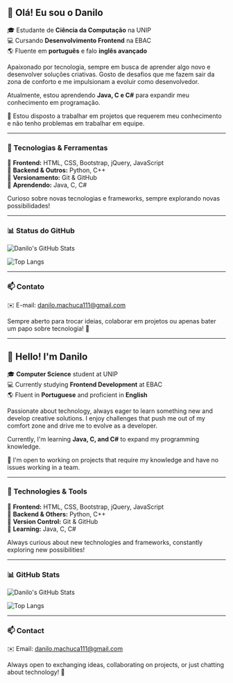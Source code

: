 ## 👋 Olá! Eu sou o Danilo

🎓 Estudante de **Ciência da Computação** na UNIP <br>
💻 Cursando **Desenvolvimento Frontend** na EBAC <br>
🌎 Fluente em **português** e falo **inglês avançado**

Apaixonado por tecnologia, sempre em busca de aprender algo novo e desenvolver soluções criativas. Gosto de desafios que me fazem sair da zona de conforto e me impulsionam a evoluir como desenvolvedor.

Atualmente, estou aprendendo **Java, C e C#** para expandir meu conhecimento em programação.

💼 Estou disposto a trabalhar em projetos que requerem meu conhecimento e não tenho problemas em trabalhar em equipe.

---

### 🚀 Tecnologias & Ferramentas

🔹 **Frontend:** HTML, CSS, Bootstrap, jQuery, JavaScript  
🔹 **Backend & Outros:** Python, C++  
🔹 **Versionamento:** Git & GitHub  
🔹 **Aprendendo:** Java, C, C#  

Curioso sobre novas tecnologias e frameworks, sempre explorando novas possibilidades!

---

### 📊 Status do GitHub

![Danilo's GitHub Stats](https://github-readme-stats.vercel.app/api?username=DaniloMachuca&show_icons=true&theme=radical)

![Top Langs](https://github-readme-stats.vercel.app/api/top-langs/?username=DaniloMachuca&layout=compact&theme=radical)

---

### 📫 Contato

✉️ E-mail: [danilo.machuca111@gmail.com](mailto:danilo.machuca111@gmail.com)

Sempre aberto para trocar ideias, colaborar em projetos ou apenas bater um papo sobre tecnologia! 🚀

---

## 👋 Hello! I'm Danilo

🎓 **Computer Science** student at UNIP <br>
💻 Currently studying **Frontend Development** at EBAC <br>
🌎 Fluent in **Portuguese** and proficient in **English**

Passionate about technology, always eager to learn something new and develop creative solutions. I enjoy challenges that push me out of my comfort zone and drive me to evolve as a developer.

Currently, I'm learning **Java, C, and C#** to expand my programming knowledge.

💼 I'm open to working on projects that require my knowledge and have no issues working in a team.

---

### 🚀 Technologies & Tools

🔹 **Frontend:** HTML, CSS, Bootstrap, jQuery, JavaScript  
🔹 **Backend & Others:** Python, C++  
🔹 **Version Control:** Git & GitHub  
🔹 **Learning:** Java, C, C#  

Always curious about new technologies and frameworks, constantly exploring new possibilities!

---

### 📊 GitHub Stats

![Danilo's GitHub Stats](https://github-readme-stats.vercel.app/api?username=DaniloMachuca&show_icons=true&theme=radical)

![Top Langs](https://github-readme-stats.vercel.app/api/top-langs/?username=DaniloMachuca&layout=compact&theme=radical)

---

### 📫 Contact

✉️ Email: [danilo.machuca111@gmail.com](mailto:danilomachuca111@gmail.com)

Always open to exchanging ideas, collaborating on projects, or just chatting about technology! 🚀
